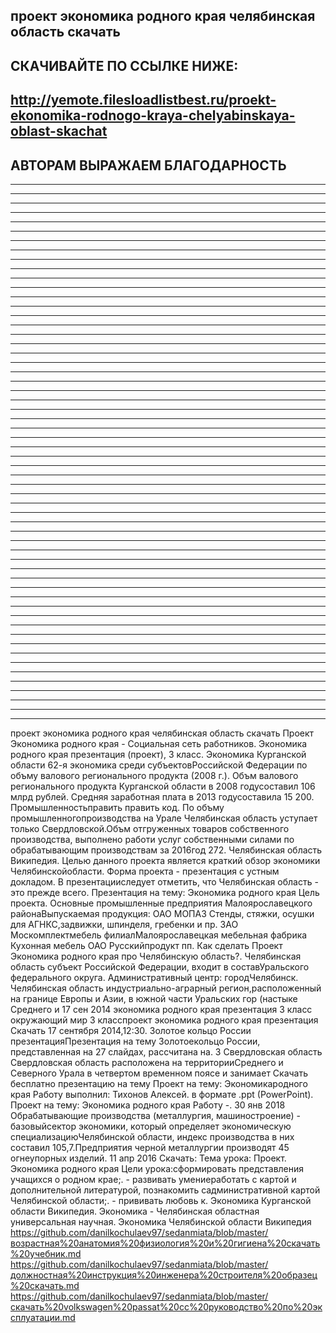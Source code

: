 проект экономика родного края челябинская область скачать
--------------------------------------------------
СКАЧИВАЙТЕ ПО ССЫЛКЕ НИЖЕ:
--------------------------------------------------
http://yemote.filesloadlistbest.ru/proekt-ekonomika-rodnogo-kraya-chelyabinskaya-oblast-skachat
--------------------------------------------------
АВТОРАМ ВЫРАЖАЕМ БЛАГОДАРНОСТЬ
--------------------------------------------------
--------------------------------------------------
--------------------------------------------------
--------------------------------------------------
--------------------------------------------------
--------------------------------------------------
--------------------------------------------------
--------------------------------------------------
--------------------------------------------------
--------------------------------------------------
--------------------------------------------------
--------------------------------------------------
--------------------------------------------------
--------------------------------------------------
--------------------------------------------------
--------------------------------------------------
--------------------------------------------------
--------------------------------------------------
--------------------------------------------------
--------------------------------------------------
--------------------------------------------------
--------------------------------------------------
--------------------------------------------------
--------------------------------------------------
--------------------------------------------------
--------------------------------------------------
--------------------------------------------------
--------------------------------------------------
--------------------------------------------------
--------------------------------------------------
--------------------------------------------------
--------------------------------------------------
--------------------------------------------------
--------------------------------------------------
--------------------------------------------------
--------------------------------------------------
--------------------------------------------------
--------------------------------------------------
--------------------------------------------------
--------------------------------------------------
--------------------------------------------------
--------------------------------------------------
--------------------------------------------------
--------------------------------------------------
--------------------------------------------------
--------------------------------------------------
--------------------------------------------------
--------------------------------------------------
--------------------------------------------------
--------------------------------------------------
--------------------------------------------------
--------------------------------------------------
--------------------------------------------------
--------------------------------------------------
--------------------------------------------------
--------------------------------------------------
--------------------------------------------------
--------------------------------------------------
--------------------------------------------------
проект экономика родного края челябинская область скачать Проект Экономика родного края - Социальная сеть работников. Экономика родного края  презентация (проект), 3 класс. Экономика Курганской области  62-я экономика среди субъектовРоссийской Федерации по объму валового регионального продукта (2008 г.). Объм валового регионального продукта Курганской области в 2008 годусоставил 106 млрд рублей. Средняя заработная плата в 2013 годусоставила 15 200. Промышленностьправить  править код. По объму промышленногопроизводства на Урале Челябинская область уступает только Свердловской.Объм отгруженных товаров собственного производства, выполнено работи услуг собственными силами по обрабатывающим производствам за 2016год 272. Челябинская область  Википедия. Целью данного проекта является краткий обзор экономики Челябинскойобласти. Форма проекта - презентация с устным докладом. В презентацииследует отметить, что Челябинская область - это прежде всего. Презентация на тему: Экономика родного края Цель проекта. Основные промышленные предприятия Малоярославецкого районаВыпускаемая продукция: ОАО МОПАЗ Стенды, стяжки, осушки для АГНКС,задвижки, шпинделя, гребенки и пр. ЗАО Москомплектмебель филиалМалоярославецкая мебельная фабрика Кухонная мебель ОАО Русскийпродукт пп. Как сделать Проект Экономика родного края про Челябинскую область?. Челябинская область  субъект Российской Федерации, входит в составУральского федерального округа. Административный центр: городЧелябинск. Челябинская область  индустриально-аграрный регион,расположенный на границе Европы и Азии, в южной части Уральских гор (настыке Среднего и
17 сен 2014  экономика родного края презентация 3 класс окружающий мир 3 класспроект экономика родного края презентация  Скачать 17 сентября 2014,12:30. Золотое кольцо России  презентацияПрезентация на тему Золотоекольцо России, представленная на 27 слайдах, рассчитана на. 3 Свердловская область Свердловская область расположена на территорииСреднего и Северного Урала в четвертом временном поясе и занимает Скачать бесплатно презентацию на тему Проект на тему: Экономикародного края Работу выполнил: Тихонов Алексей. в формате .ppt (PowerPoint). Проект на тему: Экономика родного края Работу  -. 30 янв 2018  Обрабатывающие производства (металлургия, машиностроение) - базовыйсектор экономики, который определяет экономическую специализациюЧелябинской области, индекс производства в них составил 105,7.Предприятия черной металлургии производят 45 огнеупорных изделий. 11 апр 2016  Скачать:  Тема урока: Проект. Экономика родного края Цели урока:сформировать представления учащихся о родном крае;. - развивать умениеработать с картой и дополнительной литературой, познакомить cадминистративной картой Челябинской области;. - прививать любовь к. Экономика Курганской области  Википедия. Экономика - Челябинская областная универсальная научная. Экономика Челябинской области  Википедия
https://github.com/danilkochulaev97/sedanmiata/blob/master/возрастная%20анатомия%20физиология%20и%20гигиена%20скачать%20учебник.md
https://github.com/danilkochulaev97/sedanmiata/blob/master/должностная%20инструкция%20инженера%20строителя%20образец%20скачать.md
https://github.com/danilkochulaev97/sedanmiata/blob/master/скачать%20volkswagen%20passat%20cc%20руководство%20по%20эксплуатации.md
